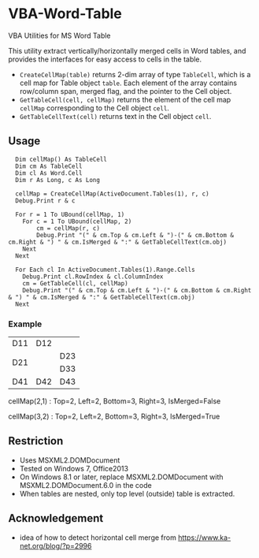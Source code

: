 # VBA-Word-Table
VBA Utilities for MS Word Table 

This utility extract vertically/horizontally merged cells in Word tables, 
and provides the interfaces for easy access to cells in the table.

* `CreateCellMap(table)` returns 2-dim array of type `TableCell`, which is a cell map for Table object `table`.
  Each element of the array contains row/column span, merged flag, and the pointer to the Cell object.
* `GetTableCell(cell, cellMap)` returns the element of the cell map `cellMap` corresponding to the Cell object `cell`.
* `GetTableCellText(cell)` returns text in the Cell object `cell`.

## Usage

```vb.net
  Dim cellMap() As TableCell
  Dim cm As TableCell
  Dim cl As Word.Cell
  Dim r As Long, c As Long

  cellMap = CreateCellMap(ActiveDocument.Tables(1), r, c)
  Debug.Print r & c

  For r = 1 To UBound(cellMap, 1)
    For c = 1 To UBound(cellMap, 2)
        cm = cellMap(r, c)
        Debug.Print "(" & cm.Top & cm.Left & ")-(" & cm.Bottom & cm.Right & ") " & cm.IsMerged & ":" & GetTableCellText(cm.obj)
    Next
  Next

  For Each cl In ActiveDocument.Tables(1).Range.Cells
    Debug.Print cl.RowIndex & cl.ColumnIndex
    cm = GetTableCell(cl, cellMap)
    Debug.Print "(" & cm.Top & cm.Left & ")-(" & cm.Bottom & cm.Right & ") " & cm.IsMerged & ":" & GetTableCellText(cm.obj)
  Next
```

### Example
<table>
  <tr>
    <td>D11</td><td colspan="2">D12</td>
  </tr>
  <tr>
   <td colspan="2" rowspan="2">D21</td><td>D23</td>
  </tr>
  <tr>
   <td>D33</td>
  </tr>
  <tr>
   <td>D41</td><td>D42</td><td>D43</td>
  </tr>
</table>

cellMap(2,1) : Top=2, Left=2, Bottom=3, Right=3, IsMerged=False

cellMap(3,2) : Top=2, Left=2, Bottom=3, Right=3, IsMerged=True

## Restriction

* Uses MSXML2.DOMDocument
* Tested on Windows 7, Office2013
* On Windows 8.1 or later, replace MSXML2.DOMDocument with MSXML2.DOMDocument.6.0 in the code
* When tables are nested, only top level (outside) table is extracted.

## Acknowledgement

* idea of how to detect horizontal cell merge from https://www.ka-net.org/blog/?p=2996




